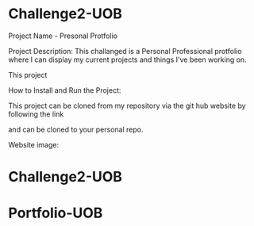 # Challenge2-UOB

Project Name - Presonal Protfolio 

Project Description:
This challanged is a Personal Professional protfolio where I can display my current projects and things I've been working on. 

This project 

How to Install and Run the Project:

This project can be cloned from my repository via the git hub website by following the link

and can be cloned to your personal repo.


Website image: 


# Challenge2-UOB
# Portfolio-UOB
